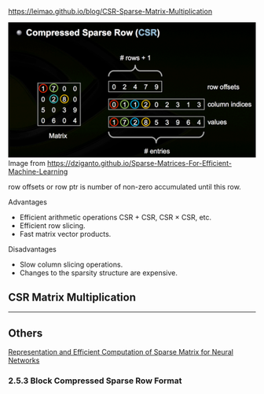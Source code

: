 https://leimao.github.io/blog/CSR-Sparse-Matrix-Multiplication

![](files/CSR.png)
Image from https://dziganto.github.io/Sparse-Matrices-For-Efficient-Machine-Learning

row offsets or row ptr is number of non-zero accumulated until this row.

Advantages
- Efficient arithmetic operations CSR + CSR, CSR × CSR, etc.
- Efficient row slicing.
- Fast matrix vector products.

Disadvantages
- Slow column slicing operations.
- Changes to the sparsity structure are expensive.

## CSR Matrix Multiplication

- - -

## Others

[Representation and Efficient Computation of Sparse Matrix for Neural Networks](https://www.diva-portal.org/smash/get/diva2:1634980/FULLTEXT01.pdf)

### 2.5.3 Block Compressed Sparse Row Format

